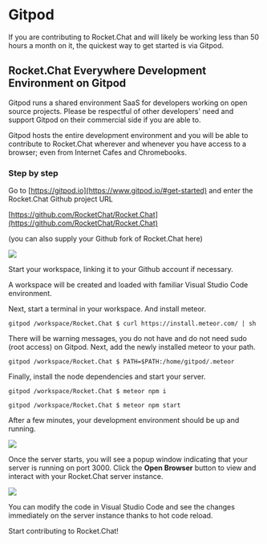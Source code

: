 # Gitpod

If you are contributing to Rocket.Chat and will likely be working less than 50 hours a month on it, the quickest way to get started is via Gitpod.

## Rocket.Chat Everywhere Development Environment on Gitpod

Gitpod runs a shared environment SaaS for developers working on open source projects. Please be respectful of other developers' need and support Gitpod on their commercial side if you are able to.

Gitpod hosts the entire development environment and you will be able to contribute to Rocket.Chat wherever and whenever you have access to a browser; even from Internet Cafes and Chromebooks.

### Step by step

Go to [https://gitpod.io](https://www.gitpod.io/#get-started) and enter the Rocket.Chat Github project URL

[https://github.com/RocketChat/Rocket.Chat](https://github.com/RocketChat/Rocket.Chat)

\(you can also supply your Github fork of Rocket.Chat here\)

![](../../.gitbook/assets/gitpodstart.png)

Start your workspace, linking it to your Github account if necessary.

A workspace will be created and loaded with familiar Visual Studio Code environment.

Next, start a terminal in your workspace. And install meteor.

```text
gitpod /workspace/Rocket.Chat $ curl https://install.meteor.com/ | sh
```

There will be warning messages, you do not have and do not need sudo \(root access\) on Gitpod. Next, add the newly installed meteor to your path.

```text
gitpod /workspace/Rocket.Chat $ PATH=$PATH:/home/gitpod/.meteor
```

Finally, install the node dependencies and start your server.

```text
gitpod /workspace/Rocket.Chat $ meteor npm i
```

```text
gitpod /workspace/Rocket.Chat $ meteor npm start
```

After a few minutes, your development environment should be up and running.

![](../../.gitbook/assets/gitpodrunning.png)

Once the server starts, you will see a popup window indicating that your server is running on port 3000. Click the **Open Browser** button to view and interact with your Rocket.Chat server instance.

![](../../.gitbook/assets/gitpodfinal.png)

You can modify the code in Visual Studio Code and see the changes immediately on the server instance thanks to hot code reload.

Start contributing to Rocket.Chat!

